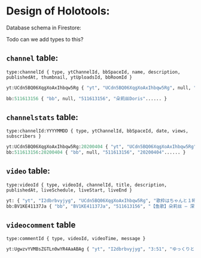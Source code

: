 # Design of Holotools:

Database schema in Firestore:

Todo can we add types to this?

`channel` table:
-----
```
type:channelId { type, ytChannelId, bbSpaceId, name, description, publishedAt, thumbnail, ytUploadsId, bbRoomId }
```

```pb
yt:UCdn5BQ06XqgXoAxIhbqw5Rg { "yt", "UCdn5BQ06XqgXoAxIhbqw5Rg", null, "フブキCh。白上フブキ"...... }

bb:511613156 { "bb", null, "511613156", "朵莉丝Doris"...... }
```



`channelstats` table:
-----
```
type:channelId:YYYYMMDD { type, ytChannelId, bbSpaceId, date, views, subscribers }
```

```pb
yt:UCdn5BQ06XqgXoAxIhbqw5Rg:20200404 { "yt", "UCdn5BQ06XqgXoAxIhbqw5Rg", null, "20200404"...... }
bb:511613156:20200404 { "bb", null, "511613156", "20200404"...... }
```



`video` table:
-----

```
type:videoId { type, videoId, channelId, title, description, publishedAt, liveSchedule, liveStart, liveEnd }
```
```pb
yt: { "yt", "I2dbrbvyjyg", "UCdn5BQ06XqgXoAxIhbqw5Rg", "歌枠はちゃんと１時間やる白上フブキ"...... }
bb:BV1KE41137Ja { "bb", "BV1KE41137Ja", "511613156", "【鱼歌】朵莉丝 — 深海少女 ❤...... }
```

`videocomment` table
-----

```
type:commentId { type, videoId, videoTime, message }
```

```pb
yt:UgwzvYVMBsZGTLn0wYR4AaABAg { "yt", "I2dbrbvyjyg", "3:51", "ゆっくりとした白日" }
```